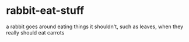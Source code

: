 # rabbit-eat-stuff
a rabbit goes around eating things it shouldn't, such as leaves, when they really should eat carrots
